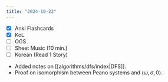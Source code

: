 ```yaml
---
title: "2024-10-22"
---
```


- [x] Anki Flashcards
- [x] KoL
- [ ] OGS
- [ ] Sheet Music (10 min.)
- [ ] Korean (Read 1 Story)

* Added notes on [[algorithms/dfs/index|DFS]].
* Proof on isomorphism between Peano systems and $\langle \omega, \sigma, 0 \rangle$.